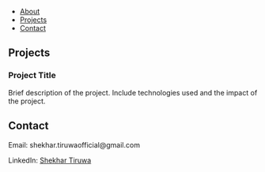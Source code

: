 <nav>
    <ul>
        <li><a href="#about">About</a></li>
        <li><a href="#projects">Projects</a></li>
        <li><a href="#contact">Contact</a></li>
    </ul>
</nav>


<section id="projects">
    <h2>Projects</h2>
    <div class="project">
        <h3>Project Title</h3>
        <p>Brief description of the project. Include technologies used and the impact of the project.</p>
    </div>
    <!-- Repeat the above div for each project -->
</section>

<section id="contact">
    <h2>Contact</h2>
    <p>Email: shekhar.tiruwaofficial@gmail.com</p>
    <p>LinkedIn: <a href="https://www.linkedin.com/in/shekhar-tiruwa/" target="_blank">Shekhar Tiruwa</a></p>
</section>

